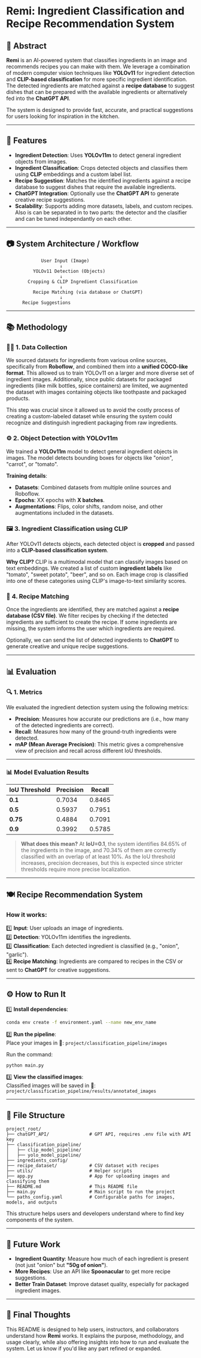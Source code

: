 # Remi: Ingredient Classification and Recipe Recommendation System

## 📘 Abstract
**Remi** is an AI-powered system that classifies ingredients in an image and recommends recipes you can make with them. We leverage a combination of modern computer vision techniques like **YOLOv11** for ingredient detection and **CLIP-based classification** for more specific ingredient identification. The detected ingredients are matched against a **recipe database** to suggest dishes that can be prepared with the available ingredients or alternatively fed into the **ChatGPT API**.

The system is designed to provide fast, accurate, and practical suggestions for users looking for inspiration in the kitchen.

---

## 🚀 Features
- **Ingredient Detection**: Uses **YOLOv11m** to detect general ingredient objects from images.  
- **Ingredient Classification**: Crops detected objects and classifies them using **CLIP** embeddings and a custom label list.  
- **Recipe Suggestion**: Matches the identified ingredients against a recipe database to suggest dishes that require the available ingredients.  
- **ChatGPT Integration**: Optionally use the **ChatGPT API** to generate creative recipe suggestions.  
- **Scalability**: Supports adding more datasets, labels, and custom recipes. Also is can be separated in to two parts: the detector and the clasifier and can be tuned independantly on each other.   

---

## 📷 System Architecture / Workflow
```
             User Input (Image) 
                    ↓
          YOLOv11 Detection (Objects)
                    ↓
        Cropping & CLIP Ingredient Classification
                    ↓
          Recipe Matching (via database or ChatGPT)
                    ↓
      Recipe Suggestions 
```

---

## 📚 Methodology

### 🧑‍🔬 **1. Data Collection**
We sourced datasets for ingredients from various online sources, specifically from **Roboflow**, and combined them into a **unified COCO-like format**. This allowed us to train YOLOv11 on a larger and more diverse set of ingredient images. Additionally, since public datasets for packaged ingredients (like milk bottles, spice containers) are limited, we augmented the dataset with images containing objects like toothpaste and packaged products. 

This step was crucial since it allowed us to avoid the costly process of creating a custom-labeled dataset while ensuring the system could recognize and distinguish ingredient packaging from raw ingredients.

### ⚙️ **2. Object Detection with YOLOv11m**
We trained a **YOLOv11m** model to detect general ingredient objects in images. The model detects bounding boxes for objects like "onion", "carrot", or "tomato".

**Training details**:
- **Datasets**: Combined datasets from multiple online sources and Roboflow.  
- **Epochs**: XX epochs with **X batches**.  
- **Augmentations**: Flips, color shifts, random noise, and other augmentations included in the datasets.  

### 🖼️ **3. Ingredient Classification using CLIP**
After YOLOv11 detects objects, each detected object is **cropped** and passed into a **CLIP-based classification system**.

**Why CLIP?** CLIP is a multimodal model that can classify images based on text embeddings. We created a list of custom **ingredient labels** like "tomato", "sweet potato", "beer", and so on. Each image crop is classified into one of these categories using CLIP's image-to-text similarity scores.

### 🍲 **4. Recipe Matching**
Once the ingredients are identified, they are matched against a **recipe database (CSV file)**. We filter recipes by checking if the detected ingredients are sufficient to create the recipe. If some ingredients are missing, the system informs the user which ingredients are required. 

Optionally, we can send the list of detected ingredients to **ChatGPT** to generate creative and unique recipe suggestions.

---

## 📊 Evaluation

### 🔍 **1. Metrics**
We evaluated the ingredient detection system using the following metrics:
- **Precision**: Measures how accurate our predictions are (i.e., how many of the detected ingredients are correct).  
- **Recall**: Measures how many of the ground-truth ingredients were detected.  
- **mAP (Mean Average Precision)**: This metric gives a comprehensive view of precision and recall across different IoU thresholds.  

---

### 📊 **Model Evaluation Results**

| **IoU Threshold** | **Precision** | **Recall** |
|-------------------|---------------|------------|
| **0.1**           | 0.7034        | 0.8465     |
| **0.5**           | 0.5937        | 0.7951     |
| **0.75**          | 0.4884        | 0.7091     |
| **0.9**           | 0.3992        | 0.5785     |

> **What does this mean?** At **IoU=0.1**, the system identifies 84.65% of the ingredients in the image, and 70.34% of them are correctly classified with an overlap of at least 10%. As the IoU threshold increases, precision decreases, but this is expected since stricter thresholds require more precise localization.

---

## 🍽️ **Recipe Recommendation System**

### **How it works:**
1️⃣ **Input**: User uploads an image of ingredients.  
2️⃣ **Detection**: YOLOv11m identifies the ingredients.  
3️⃣ **Classification**: Each detected ingredient is classified (e.g., "onion", "garlic").  
4️⃣ **Recipe Matching**: Ingredients are compared to recipes in the CSV or sent to **ChatGPT** for creative suggestions.  

---

## ⚙️ **How to Run It**

1️⃣ **Install dependencies**:  
```bash
conda env create -f environment.yaml --name new_env_name
```

2️⃣ **Run the pipeline**:  
Place your images in 📂: `project/classification_pipeline/images`

Run the command:  
```bash
python main.py
```

3️⃣ **View the classified images**:  
Classified images will be saved in 📂: `project/classification_pipeline/results/annotated_images`

---

## 📂 **File Structure**

```
project_root/
├── chatGPT_API/               # GPT API, requires .env file with API key
├── classification_pipeline/   
│   ├── clip_model_pipeline/   
│   ├── yolo_model_pipeline/  
├── ingredients_config/        
├── recipe_dataset/            # CSV dataset with recipes
├── utils/                     # Helper scripts
├── app.py                     # App for uploading images and classifying them
├── README.md                  # This README file
├── main.py                    # Main script to run the project
└── paths_config.yaml          # Configurable paths for images, models, and outputs
```

This structure helps users and developers understand where to find key components of the system.

---

## 🧪 **Future Work**
- **Ingredient Quantity**: Measure how much of each ingredient is present (not just "onion" but **"50g of onion"**).  
- **More Recipes**: Use an API like **Spoonacular** to get more recipe suggestions.  
- **Better Train Dataset**: Improve dataset quality, especially for packaged ingredient images.  

---

## 📘 **Final Thoughts**
This README is designed to help users, instructors, and collaborators understand how **Remi** works. It explains the purpose, methodology, and usage clearly, while also offering insights into how to run and evaluate the system. Let us know if you'd like any part refined or expanded.

